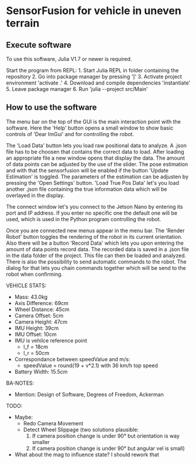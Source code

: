 # SensorFusion for vehicle in uneven terrain

## Execute software
To use this software, Julia V1.7 or newer is required. 

Start the program from REPL: 
    1. Start Julia REPL in folder containing the repository
    2. Go into package manager by pressing ']'
    3. Activate project environment 'activate .'
    4. Download and compile dependencies 'instantiate'
    5. Leave package manager
    6. Run 'julia --project src/Main'

## How to use the software
The menu bar on the top of the GUI is the main interaction point with the software. Here the 'Help' button
opens a small window to show basic controls of 'Dear ImGui' and for controlling the robot. 

The 'Load Data' button lets you load raw positional data to analyze. A .json file has to be choosen that contains the
correct data to load. After loading an appropriate file a new window opens that display the data. The amount of data points can be adjusted by the use of the slider. The pose estimation and with that the sensorfusion will be enabled if
the button 'Update Estimation' is toggled. The parameters of the estimation can be adjusten by pressing the 'Open Settings'
button. 'Load True Pos Data' let's you load another .json file containing the true information data which will be overlayed
in the display. 

The connect window let's you connect to the Jetson Nano by entering its port and IP address. If you enter no specific one
the default one will be used, which is used in the Python program controlling the robot.

Once you are connected new menus appear in the menu bar. The 'Render Robot' button toggles the rendering of the robot in
its current orientation. Also there will be a button 'Record Data' which lets you upon entering the amount of data points record data. The recorded data is saved in a .json file in the data folder of the project. This file can then be loaded and
analyzed. 
There is also the possibility to send automatic commands to the robot. The dialog for that lets you chain commands together
which will be send to the robot when confirming.


VEHICLE STATS:
- Mass: 43.0kg
- Axis Difference: 69cm
- Wheel Distance: 45cm
- Camera Offset: 5cm
- Camera Height: 47cm
- IMU Height: 39cm
- IMU Offset: 10cm
- IMU is vehilce reference point 
    - l_f = 18cm
    - l_r = 50cm
- Correspondance between speedValue and m/s:
    - speedValue = round(19 + v*2.1) with 36 km/h top speed
- Battery Width: 15.5cm

BA-NOTES:
- Mention: Design of Software, Degrees of Freedom, Ackerman

TODO:
- Maybe:
    - Redo Camera Movement
    - Detect Wheel Slippage (two solutions plausible:
        1. If camera position change is under 90° but orientation is way smaller
        2. If camera position change is under 90° but angular vel is small)
- What about the mag to influence state? I should rework that